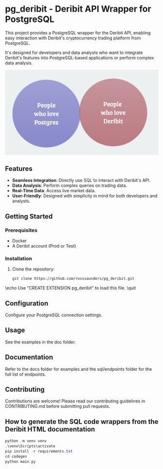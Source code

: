 # pg_deribit - Deribit API Wrapper for PostgreSQL

This project provides a PostgreSQL wrapper for the Deribit API, enabling easy interaction with Deribit's cryptocurrency trading platform from PostgreSQL. 

It's designed for developers and data analysts who want to integrate Deribit's features into PostgreSQL-based applications or perform complex data analysis.

![Who is this for](whoisthisfor.png)

## Features

- **Seamless Integration**: Directly use SQL to interact with Deribit's API.
- **Data Analysis**: Perform complex queries on trading data.
- **Real-Time Data**: Access live market data.
- **User-Friendly**: Designed with simplicity in mind for both developers and analysts.

## Getting Started

### Prerequisites

- Docker
- A Deribit account (Prod or Test)

### Installation

1. Clone the repository:

   ```bash
   git clone https://github.com/rosssaunders/pg_deribit.git

\echo Use "CREATE EXTENSION pg_deribit" to load this file. \quit

## Configuration

Configure your PostgreSQL connection settings.

## Usage

See the examples in the doc folder.

## Documentation

Refer to the docs folder for examples and the sql/endpoints folder for the full list of endpoints.

## Contributing

Contributions are welcome! Please read our contributing guidelines in CONTRIBUTING.md before submitting pull requests.

## How to generate the SQL code wrappers from the Deribit HTML documentation

```PowerShell
python -m venv venv
.\venv\Scripts\activate
pip install -r requirements.txt
cd codegen
python main.py
```
